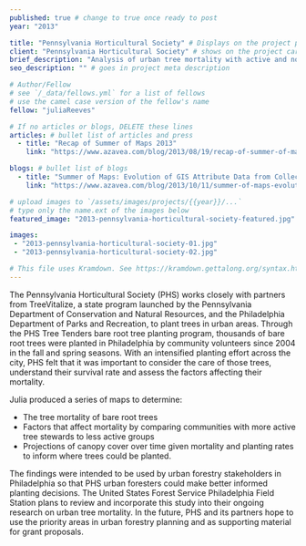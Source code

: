 ```yaml
---
published: true # change to true once ready to post
year: "2013"

title: "Pennsylvania Horticultural Society" # Displays on the project post page
client: "Pennsylvania Horticultural Society" # shows on the project card
brief_description: "Analysis of urban tree mortality with active and non-active tree tenders" # shows on the project card
seo_description: "" # goes in project meta description

# Author/Fellow
# see `/_data/fellows.yml` for a list of fellows
# use the camel case version of the fellow's name
fellow: "juliaReeves"

# If no articles or blogs, DELETE these lines
articles: # bullet list of articles and press
  - title: "Recap of Summer of Maps 2013"
    link: "https://www.azavea.com/blog/2013/08/19/recap-of-summer-of-maps-2013/"

blogs: # bullet list of blogs
  - title: "Summer of Maps: Evolution of GIS Attribute Data from Collection to Cleaning"
    link: "https://www.azavea.com/blog/2013/10/11/summer-of-maps-evolution-of-gis-attribute-data-from-collection-to-cleaning/"

# upload images to `/assets/images/projects/{{year}}/...`
# type only the name.ext of the images below
featured_image: "2013-pennsylvania-horticultural-society-featured.jpg"

images:
 - "2013-pennsylvania-horticultural-society-01.jpg"
 - "2013-pennsylvania-horticultural-society-02.jpg"

# This file uses Kramdown. See https://kramdown.gettalong.org/syntax.html for syntax
---
```

The Pennsylvania Horticultural Society (PHS) works closely with partners from TreeVitalize, a state program launched by the Pennsylvania Department of Conservation and Natural Resources, and the Philadelphia Department of Parks and Recreation, to plant trees in urban areas.  Through the PHS Tree Tenders bare root tree planting program, thousands of bare root trees were planted in Philadelphia by community volunteers since 2004 in the fall and spring seasons.  With an intensified planting effort across the city, PHS felt that it was important to consider the care of those trees, understand their survival rate and assess the factors affecting their mortality.

Julia produced a series of maps to determine:

- The tree mortality of bare root trees
- Factors that affect mortality by comparing communities with more active tree stewards to less active groups
- Projections of canopy cover over time given mortality and planting rates to inform where trees could be planted.

The findings were intended to be used by urban forestry stakeholders in Philadelphia so that PHS urban foresters could make better informed planting decisions.  The United States Forest Service Philadelphia Field Station plans to review and incorporate this study into their ongoing research on urban tree mortality.  In the future, PHS and its partners hope to use the priority areas in urban forestry planning and as supporting material for grant proposals.
